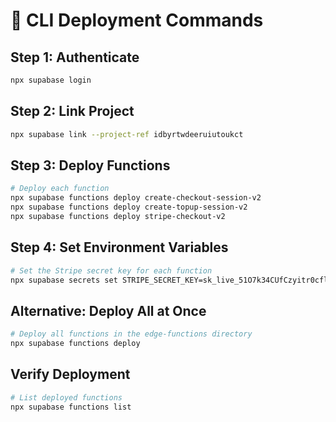 # 🚀 CLI Deployment Commands

## **Step 1: Authenticate**
```bash
npx supabase login
```

## **Step 2: Link Project**
```bash
npx supabase link --project-ref idbyrtwdeeruiutoukct
```

## **Step 3: Deploy Functions**
```bash
# Deploy each function
npx supabase functions deploy create-checkout-session-v2
npx supabase functions deploy create-topup-session-v2
npx supabase functions deploy stripe-checkout-v2
```

## **Step 4: Set Environment Variables**
```bash
# Set the Stripe secret key for each function
npx supabase secrets set STRIPE_SECRET_KEY=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
```

## **Alternative: Deploy All at Once**
```bash
# Deploy all functions in the edge-functions directory
npx supabase functions deploy
```

## **Verify Deployment**
```bash
# List deployed functions
npx supabase functions list
```
